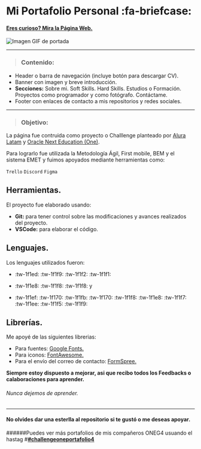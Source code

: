 # Mi Portafolio Personal :fa-briefcase: 
#### [Eres curioso? Mira la Página Web.](https://archersmack.github.io/02_Portafolio/ "Heading link")

![Imagen GIF de portada](https://drive.google.com/file/d/1O7oqXpU8v_BqDTx5wRIAe06BT4VMiE5k/view?usp=share_link)

---
> ### Contenido:

- Header o barra de navegación (incluye botón para descargar CV).
- Banner con imagen y breve introducción.
- **Secciones:**
		Sobre mi.
		Soft Skills.
		Hard Skills.
		Estudios o Formación.
		Proyectos como programador y como fotógrafo.
		Contáctame.
-  Footer con enlaces de contacto a mis repositorios y redes sociales.

---

> ### Objetivo:
La página fue contruida como proyecto o Challlenge planteado por [Alura Latam](https://www.aluracursos.com/) y [Oracle Next Education (One)](https://www.oracle.com/co/education/oracle-next-education/). 

Para lograrlo fue utilizada la Metodología Ágil, First mobile, BEM y el sistema EMET y fuimos apoyados mediante herramientas como:

`Trello` `Discord` `Figma`

## Herramientas.


El proyecto fue elaborado usando:

- **Git:** para tener control sobre las modificaciones y avances realizados del proyecto.
- **VSCode:** para elaborar el código.

## Lenguajes.
Los lenguajes utilizados fueron:
- :tw-1f1ed: :tw-1f1f9: :tw-1f1f2: :tw-1f1f1: 

- :tw-1f1e8: :tw-1f1f8: :tw-1f1f8: y 
- :tw-1f1ef: :tw-1f170: :tw-1f1fb: :tw-1f170: :tw-1f1f8: :tw-1f1e8: :tw-1f1f7: :tw-1f1ee: :tw-1f1f5: :tw-1f1f9:

## Librerías.
Me apoyé de las siguientes librerias:
- Para fuentes: [Google Fonts.](https://fonts.google.com/)
- Para iconos: [FontAwesome.](https://fontawesome.com/)
- Para el envío del correo de contacto: [FormSpree.](https://formspree.io/)

**Siempre estoy dispuesto a mejorar, asi que recibo todos los Feedbacks o calaboraciones para aprender.**
###### Nunca dejemos de aprender.

------------

#### No olvides dar una esterlla al repositorio si te gustó o me deseas apoyar. 

######Puedes ver más portafolios de mis compañeros ONEG4 usuando el hastag 
#[**#challengeoneportafolio4**](https://github.com/topics/challengeoneportafolio4)